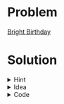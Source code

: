 # Problem
[Bright Birthday](https://www.hackerrank.com/contests/srbd-code-contest-2023-round-1/challenges/bright-birthday)

# Solution

<details>
<summary>Hint</summary>
Bit Manipulation
</details>
<details>
<summary>Idea</summary>

There are only 15 colors possible. Each color has a maximum length of 6. <br>
So, it is possible to brute force all possible combinations of colors and check if it can be made from the given string. To do that, we have to keep the count of each letter in $S$. <br>
The answer is the maximum size of the subset among all possible subsets which can be built.

</details>

<details>
<summary>Code</summary>

```cpp
#include <bits/stdc++.h>
using namespace std;
typedef long long ll;
const ll INF = 1e9;
// Bit Manipulation

vector<string>c={ "blue", "green", "yellow", "red", "purple", "orange", "pink", "grey", "cyan", "brown", "ash", "silver", "gold", "white", "black" };

bool ok(vector<ll>cnt, ll val)
{
    for(ll i=0;i<15;i++)
    {
        if(val&(1ll<<i))
        {
            for(ll j=0;j<c[i].size();j++)
            {
                if(cnt[c[i][j]-'a']==0)return false;
                cnt[c[i][j]-'a']--;
            }
        }
    }
    return true;
}

void solve() 
{   
    string s;
    cin >> s;
    vector<ll>cnt(26,0ll);
    for(auto c: s)cnt[c-'a']++;
    ll ans=0ll;
    for(ll i=0;i<(1ll<<15);i++)
    {
        if(ok(cnt,i))
        {
            ans=max(ans,(ll)__builtin_popcountll(i));
        }
    }
    cout<<ans<<'\n';
}

signed main() 
{
    ios_base::sync_with_stdio(0), cin.tie(0);
    int T = 1;
    cin >> T;
    for(int t = 1; t <= T; t++) {
        solve();
    }
}
```

</details>
